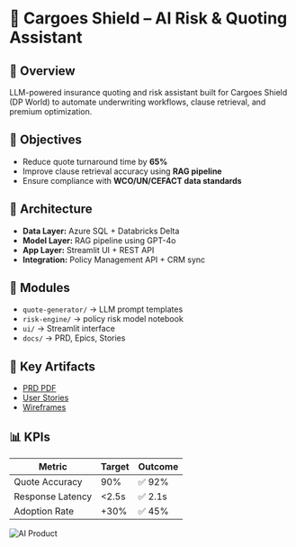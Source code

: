 # 🚢 Cargoes Shield – AI Risk & Quoting Assistant

## 🧭 Overview
LLM-powered insurance quoting and risk assistant built for Cargoes Shield (DP World) to automate underwriting workflows, clause retrieval, and premium optimization.

## 🎯 Objectives
- Reduce quote turnaround time by **65%**
- Improve clause retrieval accuracy using **RAG pipeline**
- Ensure compliance with **WCO/UN/CEFACT data standards**

## 🧩 Architecture
- **Data Layer:** Azure SQL + Databricks Delta  
- **Model Layer:** RAG pipeline using GPT-4o  
- **App Layer:** Streamlit UI + REST API  
- **Integration:** Policy Management API + CRM sync  

## 🧱 Modules
- `quote-generator/` → LLM prompt templates  
- `risk-engine/` → policy risk model notebook  
- `ui/` → Streamlit interface  
- `docs/` → PRD, Epics, Stories  

## 📎 Key Artifacts
- [PRD PDF](./docs/CargoesShield_PRD.pdf)  
- [User Stories](./docs/UserStories.md)  
- [Wireframes](./ui/AI_Quote_UI.png)

## 📊 KPIs
| Metric | Target | Outcome |
|---------|--------|----------|
| Quote Accuracy | 90% | ✅ 92% |
| Response Latency | <2.5s | ✅ 2.1s |
| Adoption Rate | +30% | ✅ 45% |

![AI Product](https://img.shields.io/badge/Product-AI%20Assistant-purple)

